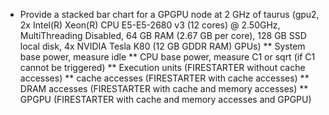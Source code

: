 * Provide a stacked bar chart for a GPGPU node at 2 GHz of taurus (gpu2, 2x Intel(R) Xeon(R) CPU E5-E5-2680 v3 (12 cores) @ 2.50GHz, MultiThreading Disabled, 64 GB RAM (2.67 GB per core), 128 GB SSD local disk, 4x NVIDIA Tesla K80 (12 GB GDDR RAM) GPUs)
** System base power, measure idle
** CPU base power, measure C1 or sqrt (if C1 cannot be triggered)
** Execution units (FIRESTARTER without cache accesses)
** cache accesses (FIRESTARTER with cache accesses)
** DRAM accesses (FIRESTARTER with cache and memory accesses)
** GPGPU (FIRESTARTER with cache and memory accesses and GPGPU)
